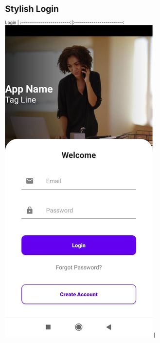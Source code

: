 # Stylish Login

Login            | 
:-------------------------:|:-------------------------:
![Login](https://github.com/liciolentimo/StylishLogin/blob/master/app/src/main/res/drawable/stylish_login.jpg)  |  

